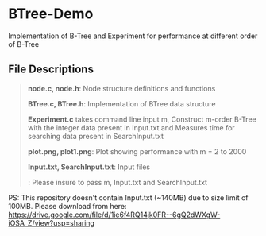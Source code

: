 # BTree-Demo
Implementation of B-Tree and Experiment for performance at different order of B-Tree

## File Descriptions
> <p><strong>node.c, node.h</strong>: Node structure definitions and functions </p>
> <p><strong>BTree.c, BTree.h</strong>: Implementation of BTree data structure </p>
> <p><strong>Experiment.c</strong> takes command line input m, Construct m-order B-Tree with the integer data present in Input.txt and Measures time for searching data present in SearchInput.txt </p>
> <p><strong>plot.png, plot1.png</strong>: Plot showing performance with m = 2 to 2000 </p>
> <p><strong>Input.txt, SearchInput.txt</strong>: Input files </p>
> <p><Makefile</strong>: Please insure to pass m, Input.txt and SearchInput.txt </p>

PS: This repository doesn't contain Input.txt (~140MB) due to size limit of 100MB. Please download from here: https://drive.google.com/file/d/1ie6f4RQ14jk0FR--6gQ2dWXgW-iOSA_Z/view?usp=sharing
